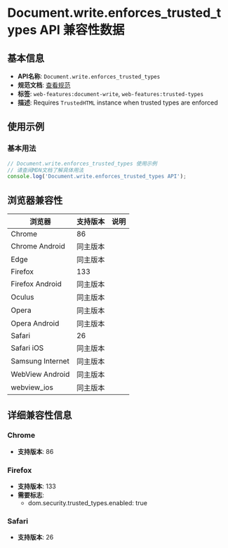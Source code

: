 # Document.write.enforces_trusted_types API 兼容性数据

## 基本信息

- **API名称**: `Document.write.enforces_trusted_types`
- **规范文档**: [查看规范](https://html.spec.whatwg.org/multipage/dynamic-markup-insertion.html#document-write-steps,https://html.spec.whatwg.org/multipage/dynamic-markup-insertion.html#:~:text=if%20value%20is%20a%20trustedhtml%20object)
- **标签**: `web-features:document-write`, `web-features:trusted-types`
- **描述**: Requires `TrustedHTML` instance when trusted types are enforced

## 使用示例

### 基本用法

```javascript
// Document.write.enforces_trusted_types 使用示例
// 请查阅MDN文档了解具体用法
console.log('Document.write.enforces_trusted_types API');
```

## 浏览器兼容性

| 浏览器 | 支持版本 | 说明 |
|--------|----------|------|
| Chrome | 86 |  |
| Chrome Android | 同主版本 |  |
| Edge | 同主版本 |  |
| Firefox | 133 |  |
| Firefox Android | 同主版本 |  |
| Oculus | 同主版本 |  |
| Opera | 同主版本 |  |
| Opera Android | 同主版本 |  |
| Safari | 26 |  |
| Safari iOS | 同主版本 |  |
| Samsung Internet | 同主版本 |  |
| WebView Android | 同主版本 |  |
| webview_ios | 同主版本 |  |

## 详细兼容性信息

### Chrome

- **支持版本**: 86

### Firefox

- **支持版本**: 133
- **需要标志**: 
  - dom.security.trusted_types.enabled: true

### Safari

- **支持版本**: 26

